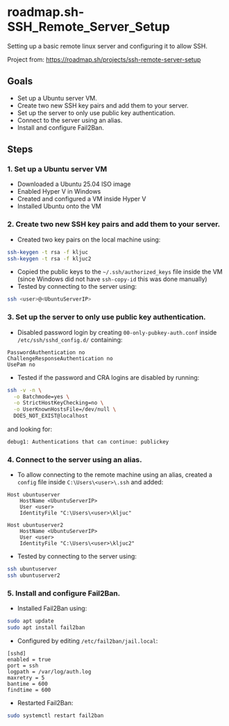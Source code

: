 # roadmap.sh-SSH_Remote_Server_Setup
Setting up a basic remote linux server and configuring it to allow SSH. 

Project from: https://roadmap.sh/projects/ssh-remote-server-setup

## Goals
- Set up a Ubuntu server VM. 
- Create two new SSH key pairs and add them to your server. 
- Set up the server to only use public key authentication. 
- Connect to the server using an alias. 
- Install and configure Fail2Ban. 

## Steps
### 1. Set up a Ubuntu server VM
- Downloaded a Ubuntu 25.04 ISO image
- Enabled Hyper V in Windows
- Created and configured a VM inside Hyper V
- Installed Ubuntu onto the VM

### 2. Create two new SSH key pairs and add them to your server. 
- Created two key pairs on the local machine using:
```sh
ssh-keygen -t rsa -f kljuc
ssh-keygen -t rsa -f kljuc2
```
- Copied the public keys to the `~/.ssh/authorized_keys` file inside the VM (since Windows did not have `ssh-copy-id` this was done manually)
- Tested by connecting to the server using: 
```sh
ssh <user>@<UbuntuServerIP>
```

### 3. Set up the server to only use public key authentication. 
- Disabled password login by creating `00-only-pubkey-auth.conf` inside `/etc/ssh/sshd_config.d/` containing: 
```
PasswordAuthentication no
ChallengeResponseAuthentication no
UsePam no
```
- Tested if the password and CRA logins are disabled by running:
```sh
ssh -v -n \
  -o Batchmode=yes \
  -o StrictHostKeyChecking=no \
  -o UserKnownHostsFile=/dev/null \
  DOES_NOT_EXIST@localhost
```
and looking for: 
```sh
debug1: Authentications that can continue: publickey
```

### 4. Connect to the server using an alias. 
- To allow connecting to the remote machine using an alias, created a `config` file inside `C:\Users\<user>\.ssh` and added: 
```
Host ubuntuserver
    HostName <UbuntuServerIP>
    User <user>
    IdentityFile "C:\Users\<user>\kljuc"

Host ubuntuserver2
    HostName <UbuntuServerIP>
    User <user>
    IdentityFile "C:\Users\<user>\kljuc2"
```
- Tested by connecting to the server using: 
```sh
ssh ubuntuserver
ssh ubuntuserver2
```

### 5. Install and configure Fail2Ban. 
- Installed Fail2Ban using:
```sh
sudo apt update
sudo apt install fail2ban
```
- Configured by editing `/etc/fail2ban/jail.local`:
```
[sshd]
enabled = true
port = ssh
logpath = /var/log/auth.log
maxretry = 5
bantime = 600
findtime = 600
```
- Restarted Fail2Ban: 
```sh
sudo systemctl restart fail2ban
```
